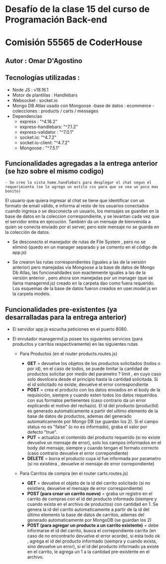# Desafío de la clase 15 del curso de Programación Back-end
# Comisión 55565  de CoderHouse

## Autor : Omar D'Agostino

## Tecnologías utilizadas : 
- Node JS : v18.16.1
- Motor de plantillas : Handlebars
- Websocket : socket.io
- Mongo DB Atlas usado con Mongoose
    -base de datos : ecommerce
    -colecciones : products / carts / messages
- Dependencias 
    - express : "^4.18.2"
    - express-handlebars: "^7.1.2"
    - express-validator : "^7.0.1"
    - socket.io: "^4.7.2"
    - socket.io-client: "^4.7.2"
    - Mongoose : "^7.5.1"

## Funcionalidades agregadas a la entrega anterior (se hzo sobre el mismo codigo)

    - Se creo la vista home.handlebars para desplegar el chat segun el requerimiento (se le agrego un estilo css para que se vea un poco mas bonito)

   El usuario que quiera ingresar al chat se tiene que identificar con un formato de email válido, e informa al resto de los usuarios conectados cuando ingresa o se desconecta un usuario, los mensajes se guardan en la base de datos en la coleccion correspondiente, y se levantan cada vez que el servidor entra en ejecución. También da un mensaje de bienvenida a quien se conecta enviado por el server, pero este mensaje no se guarda en la colección de datos. 

   - Se desconecto el manejador de rutas de File System , pero no se eliminó (quedo en un manager separado y se comento en el código de app.js)

   - Se crearon las rutas correspondientes (iguales a las de la versión anterior) pero manejadas via Mongoose a la base de datos de Mongo Db Atlas, las funcionalidades son exactemente iguales a las de la versión anterior , pero ahora son manejadas por un manager (que se llama managermd.js) creado en la carpeta dao como fuera requerido. Los esquemas de la base de datos fueron creados en user.model.js en la carpeta models.

## Funcionalidades pre-existentes (ya desarralladas para la entrega anterior)

- El servidor app.js escucha peticiones en el puerto 8080.

- El enrutador managermd.js posee los siguientes servicios (para productos y carritos respectivamente) en las siguientes rutas 
    * Para Productos (en el router products.routes.js)
        + __GET__ = devuelve los objetos de los productos solicitados (todos o por id), en el caso de todos, se puede limitar la cantidad de productos solicitar por medio del parametro ? limit , en cuyo caso solo devolcera desde el principio hasta la cantidad solicitada. Si el id solicitado no existe, devuelve el error correspondiente
        + __POST__ = crea el producto con los datos enviados en el body de la requisición, siempre y cuando esten todos los datos requeridos con sus formatos pertienentes (caso contrario da un error explicando el motivo del rechazo). El id del producto (productId) es generado automaticamente a partir del ultimo elemento de la base de datos de productos, ademas del generado automaticamente por Mongo DB (se guardan los 2). Si el campo status no es "false" (o no es informado), graba el valor por defecto "true".
        + __PUT__ = actualiza el contenido del producto requerido (si no existe devuelve un mensaje de error), solo los campos informados en el body del mensaje, siempre y cuando tengan el formato correcto (caso contrario devuelve el error correpondiente)
        + __DELETE__ = borra el producto cuya id fue informada por parametro (si no existiera , devuelve el mensaje de error correpondiente)
        
    * Para Carritos de compra (en el router carts.routes.js)
        + __GET__ = devuelve el objeto de la id del carrito solicitado (si no existiera, devuelve el mensaje de error correspondiente)
        + __POST (para crear un carrito nuevo)__ = graba un registro en el carrito de compras con el id del producto informado (siempre y cuando exista en el archivo de productos) con cantidad en 1. Se genera la id del carrito automaticamente a partir de la id del último elemento la base de datos de carritos, ademas del generado automaticamente por MongoDB (se guardan los 2) 
        + __POST (para agregar un producto a un carrito existente)__ = debe informarse el id del carrito, busca el correpondiente carrito (en caso de no encontrarlo devuelve el error acorde), si esta todo ok , agrega el id del producto informado (siempra y cuando exista, sino devuelve un error), si el id del producto informado ya existe en el carrito, le agrega un 1 a la cantidad pre-existente en el archivo.

